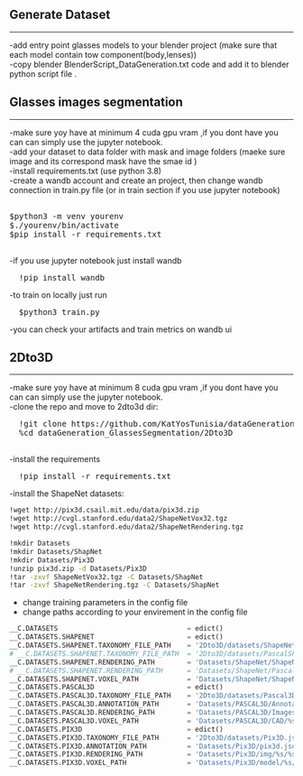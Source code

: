 ## Generate Dataset
---
-add entry point glasses models to your blender project (make sure that each model contain tow component(body,lenses))  
-copy blender BlenderScript_DataGeneration.txt code and add it to blender python script file .  
## Glasses images segmentation
---
-make sure yoy have at minimum 4 cuda gpu vram ,if you dont have you can can simply use the jupyter notebook.  
-add your dataset to data folder with mask and image folders (maeke sure image and its correspond mask have the smae id )  
-install requirements.txt (use python 3.8)  
-create a wandb account and create an project, then change wandb connection in train.py file (or in train section if you use jupyter notebook)   
<pre>

$python3 -m venv yourenv
$./yourenv/bin/activate
$pip install -r requirements.txt

</pre>
-if you use jupyter notebook just install wandb
<pre>
  !pip install wandb
</pre>
-to train on locally just run
<pre>
  $python3 train.py
</pre>
-you can check your artifacts and train metrics on wandb ui
## 2Dto3D
---
-make sure yoy have at minimum 8 cuda gpu vram ,if you dont have you can can simply use the jupyter notebook.   
-clone the repo and move to 2dto3d dir:   
<pre>
  !git clone https://github.com/KatYosTunisia/dataGeneration_GlassesSegmentation.git   
  %cd dataGeneration_GlassesSegmentation/2Dto3D 

</pre>
-install the requirements    
<pre>
  !pip install -r requirements.txt
</pre>
-install the ShapeNet datasets:
```bash
!wget http://pix3d.csail.mit.edu/data/pix3d.zip
!wget http://cvgl.stanford.edu/data2/ShapeNetVox32.tgz
!wget http://cvgl.stanford.edu/data2/ShapeNetRendering.tgz
```
```bash
!mkdir Datasets
!mkdir Datasets/ShapNet
!mkdir Datasets/Pix3D
!unzip pix3d.zip -d Datasets/Pix3D
!tar -zxvf ShapeNetVox32.tgz -C Datasets/ShapNet
!tar -zxvf ShapeNetRendering.tgz -C Datasets/ShapNet
 ```
- change training parameters in the config file
- change paths according to your envirement in the config file
 
 ```python
__C.DATASETS                                = edict()
__C.DATASETS.SHAPENET                       = edict()
__C.DATASETS.SHAPENET.TAXONOMY_FILE_PATH    = '2Dto3D/datasets/ShapeNet.json'
# __C.DATASETS.SHAPENET.TAXONOMY_FILE_PATH  = '2Dto3D/datasets/PascalShapeNet.json'
__C.DATASETS.SHAPENET.RENDERING_PATH        = 'Datasets/ShapeNet/ShapeNetRendering/%s/%s/rendering/%02d.png'
# __C.DATASETS.SHAPENET.RENDERING_PATH      = 'Datasets/ShapeNet/PascalShapeNetRendering/%s/%s/render_%04d.jpg'
__C.DATASETS.SHAPENET.VOXEL_PATH            = 'Datasets/ShapeNet/ShapeNetVox32/%s/%s/model.binvox'
__C.DATASETS.PASCAL3D                       = edict()
__C.DATASETS.PASCAL3D.TAXONOMY_FILE_PATH    = '2Dto3D/datasets/Pascal3D.json'
__C.DATASETS.PASCAL3D.ANNOTATION_PATH       = 'Datasets/PASCAL3D/Annotations/%s_imagenet/%s.mat'
__C.DATASETS.PASCAL3D.RENDERING_PATH        = 'Datasets/PASCAL3D/Images/%s_imagenet/%s.JPEG'
__C.DATASETS.PASCAL3D.VOXEL_PATH            = 'Datasets/PASCAL3D/CAD/%s/%02d.binvox'
__C.DATASETS.PIX3D                          = edict()
__C.DATASETS.PIX3D.TAXONOMY_FILE_PATH       = '2Dto3D/datasets/Pix3D.json'
__C.DATASETS.PIX3D.ANNOTATION_PATH          = 'Datasets/Pix3D/pix3d.json'
__C.DATASETS.PIX3D.RENDERING_PATH           = 'Datasets/Pix3D/img/%s/%s.%s'
__C.DATASETS.PIX3D.VOXEL_PATH               = 'Datasets/Pix3D/model/%s/%s/%s.binvox'
```
  





